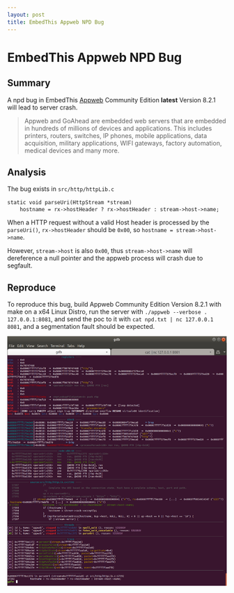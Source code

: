 ```yaml
---
layout: post
title: EmbedThis Appweb NPD Bug
---
```


# EmbedThis Appweb NPD Bug

## Summary

A npd bug in EmbedThis [Appweb](https://www.embedthis.com/appweb/download.html) Community Edition __latest__ Version 8.2.1 will lead to server crash.

> Appweb and GoAhead are embedded web servers that are embedded in hundreds of millions of devices and applications. This includes printers, routers, switches, IP phones, mobile applications, data acquisition, military applications, WIFI gateways, factory automation, medical devices and many more.

## Analysis

The bug exists in `src/http/httpLib.c`

```
static void parseUri(HttpStream *stream)
    hostname = rx->hostHeader ? rx->hostHeader : stream->host->name;
```

When a  HTTP request without a valid Host header is processed by the `parseUri()`, `rx->hostHeader` should be `0x00`, so `hostname = stream->host->name`.

However, `stream->host` is also `0x00`, thus `stream->host->name` will dereference a null pointer and the appweb process will crash due to segfault.

## Reproduce

To reproduce this bug, build Appweb Community Edition Version 8.2.1 with make on a x64 Linux Distro, run the server with `./appweb --verbose . 127.0.0.1:8081`, and send the poc to it with `cat npd.txt | nc 127.0.0.1 8081`, and a segmentation fault should be expected.

![segfault](/images/appweb_npd.png "segfault")
